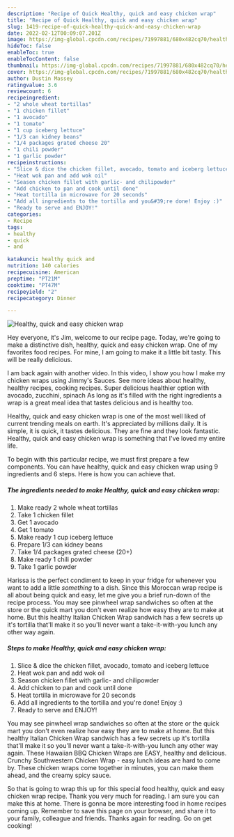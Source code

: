```yaml
---
description: "Recipe of Quick Healthy, quick and easy chicken wrap"
title: "Recipe of Quick Healthy, quick and easy chicken wrap"
slug: 1419-recipe-of-quick-healthy-quick-and-easy-chicken-wrap
date: 2022-02-12T00:09:07.201Z
image: https://img-global.cpcdn.com/recipes/71997881/680x482cq70/healthy-quick-and-easy-chicken-wrap-recipe-main-photo.jpg
hideToc: false
enableToc: true
enableTocContent: false
thumbnail: https://img-global.cpcdn.com/recipes/71997881/680x482cq70/healthy-quick-and-easy-chicken-wrap-recipe-main-photo.jpg
cover: https://img-global.cpcdn.com/recipes/71997881/680x482cq70/healthy-quick-and-easy-chicken-wrap-recipe-main-photo.jpg
author: Dustin Massey
ratingvalue: 3.6
reviewcount: 6
recipeingredient:
- "2 whole wheat tortillas"
- "1 chicken fillet"
- "1 avocado"
- "1 tomato"
- "1 cup iceberg lettuce"
- "1/3 can kidney beans"
- "1/4 packages grated cheese 20"
- "1 chili powder"
- "1 garlic powder"
recipeinstructions:
- "Slice & dice the chicken fillet, avocado, tomato and iceberg lettuce"
- "Heat wok pan and add wok oil"
- "Season chicken fillet with garlic- and chilipowder"
- "Add chicken to pan and cook until done"
- "Heat tortilla in microwave for 20 seconds"
- "Add all ingredients to the tortilla and you&#39;re done! Enjoy :)"
- "Ready to serve and ENJOY!"
categories:
- Recipe
tags:
- healthy
- quick
- and

katakunci: healthy quick and 
nutrition: 140 calories
recipecuisine: American
preptime: "PT21M"
cooktime: "PT47M"
recipeyield: "2"
recipecategory: Dinner

---
```



![Healthy, quick and easy chicken wrap](https://img-global.cpcdn.com/recipes/71997881/680x482cq70/healthy-quick-and-easy-chicken-wrap-recipe-main-photo.jpg)

Hey everyone, it's Jim, welcome to our recipe page. Today, we're going to make a distinctive dish, healthy, quick and easy chicken wrap. One of my favorites food recipes. For mine, I am going to make it a little bit tasty. This will be really delicious.

I am back again with another video. In this video, I show you how I make my chicken wraps using Jimmy&#39;s Sauces. See more ideas about healthy, healthy recipes, cooking recipes. Super delicious healthier option with avocado, zucchini, spinach As long as it&#39;s filled with the right ingredients a wrap is a great meal idea that tastes delicious and is healthy too.

Healthy, quick and easy chicken wrap is one of the most well liked of current trending meals on earth. It's appreciated by millions daily. It is simple, it is quick, it tastes delicious. They are fine and they look fantastic. Healthy, quick and easy chicken wrap is something that I've loved my entire life.


To begin with this particular recipe, we must first prepare a few components. You can have healthy, quick and easy chicken wrap using 9 ingredients and 6 steps. Here is how you can achieve that.

<!--inarticleads1-->

##### The ingredients needed to make Healthy, quick and easy chicken wrap:

1. Make ready 2 whole wheat tortillas
1. Take 1 chicken fillet
1. Get 1 avocado
1. Get 1 tomato
1. Make ready 1 cup iceberg lettuce
1. Prepare 1/3 can kidney beans
1. Take 1/4 packages grated cheese (20+)
1. Make ready 1 chili powder
1. Take 1 garlic powder


Harissa is the perfect condiment to keep in your fridge for whenever you want to add a little *something* to a dish. Since this Moroccan wrap recipe is all about being quick and easy, let me give you a brief run-down of the recipe process. You may see pinwheel wrap sandwiches so often at the store or the quick mart you don&#39;t even realize how easy they are to make at home. But this healthy Italian Chicken Wrap sandwich has a few secrets up it&#39;s tortilla that&#39;ll make it so you&#39;ll never want a take-it-with-you lunch any other way again. 

<!--inarticleads2-->

##### Steps to make Healthy, quick and easy chicken wrap:

1. Slice & dice the chicken fillet, avocado, tomato and iceberg lettuce
1. Heat wok pan and add wok oil
1. Season chicken fillet with garlic- and chilipowder
1. Add chicken to pan and cook until done
1. Heat tortilla in microwave for 20 seconds
1. Add all ingredients to the tortilla and you&#39;re done! Enjoy :)
1. Ready to serve and ENJOY!

You may see pinwheel wrap sandwiches so often at the store or the quick mart you don&#39;t even realize how easy they are to make at home. But this healthy Italian Chicken Wrap sandwich has a few secrets up it&#39;s tortilla that&#39;ll make it so you&#39;ll never want a take-it-with-you lunch any other way again. These Hawaiian BBQ Chicken Wraps are EASY, healthy and delicious. Crunchy Southwestern Chicken Wrap - easy lunch ideas are hard to come by. These chicken wraps come together in minutes, you can make them ahead, and the creamy spicy sauce. 

So that is going to wrap this up for this special food healthy, quick and easy chicken wrap recipe. Thank you very much for reading. I am sure you can make this at home. There is gonna be more interesting food in home recipes coming up. Remember to save this page on your browser, and share it to your family, colleague and friends. Thanks again for reading. Go on get cooking!
